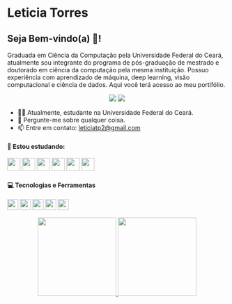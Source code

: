 # Leticia Torres
## Seja Bem-vindo(a) :vulcan_salute:!
  Graduada em Ciência da Computação pela Universidade Federal do Ceará, atualmente sou integrante do programa de pós-graduação de mestrado e doutorado em ciência da computação pela mesma instituição. Possuo experiência com aprendizado de máquina, deep learning, visão computacional e ciência de dados. Aqui você terá acesso ao meu portifólio.
  
  <div align="center">
  <a href = "leticiatp2@gmail.com"><img src="https://img.shields.io/badge/Gmail-D14836?style=for-the-badge&logo=gmail&logoColor=white"     target="_blank"></a>
<a href="https://www.linkedin.com/in/leticia-torres-7575b2212/" target="_blank"><img src="https://img.shields.io/badge/-LinkedIn-%230077B5?style=for-the-badge&logo=linkedin&logoColor=white" target="_blank"></a> 
  </div>
  
  - :woman_student: Atualmente, estudante na Universidade Federal do Ceará.
  - :speech_balloon: Pergunte-me sobre qualquer coisa.
  - :mailbox: Entre em contato: leticiatp2@gmail.com
  #### :rocket: Estou estudando: 
  <img src="https://cdn.jsdelivr.net/gh/devicons/devicon/icons/html5/html5-original.svg" width="30px" height="30px"/> <img src="https://cdn.jsdelivr.net/gh/devicons/devicon/icons/css3/css3-original.svg" width="30px" height="30px"/> 
  <img src="https://cdn.jsdelivr.net/gh/devicons/devicon/icons/javascript/javascript-original.svg"  width="30px" height="30px"/> <img src="https://cdn.jsdelivr.net/gh/devicons/devicon/icons/nodejs/nodejs-original.svg" width="30px" height="30px"/> <img src="https://cdn.jsdelivr.net/gh/devicons/devicon/icons/java/java-original.svg" width="30px" height="30px"/> <img src="https://cdn.jsdelivr.net/gh/devicons/devicon/icons/python/python-original-wordmark.svg"  width="30px" height="30px"/>
  
  #### :computer: Tecnologias e Ferramentas
   <img src="https://cdn.jsdelivr.net/gh/devicons/devicon/icons/linux/linux-original.svg" width="25px" height="25px"/> <img src="https://cdn.jsdelivr.net/gh/devicons/devicon/icons/git/git-original.svg" width="25px" height="25px"/> <img src="https://cdn.jsdelivr.net/gh/devicons/devicon/icons/npm/npm-original-wordmark.svg" width="25px" height="25px"/> <img src="https://cdn.jsdelivr.net/gh/devicons/devicon/icons/mysql/mysql-original.svg" width="25px" height="25px"/> <img src="https://cdn.jsdelivr.net/gh/devicons/devicon/icons/vscode/vscode-original.svg" width="25px" height="25px"/>
    
          
          
<div align="center">
<a href="https://github.com/leh-torres">
<img height="180em" src="https://github-readme-stats.vercel.app/api/top-langs/?username=leh-torres&layout=compact&langs_count=7&theme=dracula"/>
<img height="180em" src="https://github-readme-stats.vercel.app/api?username=leh-torres&show_icons=true&theme=dracula&include_all_commits=true&count_private=true"/>
</div>
          
          
